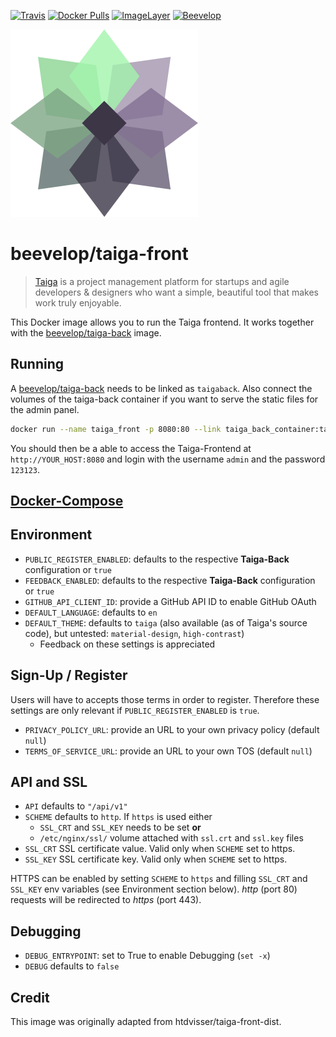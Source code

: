 [![Travis](https://img.shields.io/travis/beevelop/docker-taiga-front.svg?style=flat-square)](https://travis-ci.org/beevelop/docker-taiga-front)
[![Docker Pulls](https://img.shields.io/docker/pulls/beevelop/taiga-front.svg?style=flat-square)](https://links.beevelop.com/d-taiga-front)
[![ImageLayer](https://badge.imagelayers.io/beevelop/taiga-front:latest.svg)](https://imagelayers.io/?images=beevelop/taiga-front:latest)
[![Beevelop](https://links.beevelop.com/honey-badge)](https://beevelop.com)


![beevelop/taiga-front](/taiga.png?raw=true)
# beevelop/taiga-front
> [Taiga](https://taiga.io/) is a project management platform for startups and agile developers & designers who want a simple, beautiful tool that makes work truly enjoyable.

This Docker image allows you to run the Taiga frontend. It works together with the [beevelop/taiga-back](https://registry.hub.docker.com/u/beevelop/taiga-back/) image.

## Running
A [beevelop/taiga-back](https://registry.hub.docker.com/u/beevelop/taiga-back/) needs to be linked as `taigaback`.
Also connect the volumes of the taiga-back container if you want to serve the static files for the admin panel.

```bash
docker run --name taiga_front -p 8080:80 --link taiga_back_container:taigaback --volumes-from taiga_back_container beevelop/taiga-front
```

You should then be a able to access the Taiga-Frontend at `http://YOUR_HOST:8080` and login with the username `admin` and the password `123123`.

## [Docker-Compose](https://gist.github.com/beevelop/1975674c22ce8948c895#file-docker-compose-yml)

## Environment
* `PUBLIC_REGISTER_ENABLED`: defaults to the respective **Taiga-Back** configuration or `true`
* `FEEDBACK_ENABLED`: defaults to the respective **Taiga-Back** configuration or `true`
* `GITHUB_API_CLIENT_ID`: provide a GitHub API ID to enable GitHub OAuth
* `DEFAULT_LANGUAGE`: defaults to `en`
* `DEFAULT_THEME`: defaults to `taiga` (also available (as of Taiga's source code), but untested: `material-design`, `high-contrast`)
  * Feedback on these settings is appreciated

## Sign-Up / Register
Users will have to accepts those terms in order to register.
Therefore these settings are only relevant if `PUBLIC_REGISTER_ENABLED` is `true`.
* `PRIVACY_POLICY_URL`: provide an URL to your own privacy policy (default `null`)
* `TERMS_OF_SERVICE_URL`: provide an URL to your own TOS (default `null`)

## API and SSL
* ``API`` defaults to ``"/api/v1"``
* ``SCHEME`` defaults to ``http``. If ``https`` is used either
  * ``SSL_CRT`` and ``SSL_KEY`` needs to be set **or**
  * ``/etc/nginx/ssl/`` volume attached with ``ssl.crt`` and ``ssl.key`` files
* ``SSL_CRT`` SSL certificate value. Valid only when ``SCHEME`` set to https.
* ``SSL_KEY`` SSL certificate key. Valid only when ``SCHEME`` set to https.

HTTPS can be enabled by setting ``SCHEME`` to ``https`` and filling ``SSL_CRT``
and ``SSL_KEY`` env variables (see Environment section below). *http* (port 80)
requests will be redirected to *https* (port 443).

## Debugging
* ``DEBUG_ENTRYPOINT``: set to True to enable Debugging (`set -x`)
* ``DEBUG`` defaults to ``false``

## Credit
This image was originally adapted from htdvisser/taiga-front-dist.

